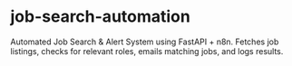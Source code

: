 # job-search-automation
Automated Job Search &amp; Alert System using FastAPI + n8n. Fetches job listings, checks for relevant roles, emails matching jobs, and logs results.
